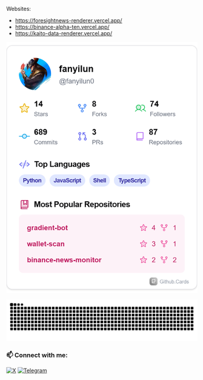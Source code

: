 Websites:
- https://foresightnews-renderer.vercel.app/
- https://binance-alpha-ten.vercel.app/
- https://kaito-data-renderer.vercel.app/

![card](https://github.com/fanyilun0/github-profiles/blob/main/fanyilun0-github-cards.png)

<picture>
  <source media="(prefers-color-scheme: dark)" 
          srcset="https://raw.githubusercontent.com/fanyilun0/fanyilun0/output/github-contribution-grid-snake-dark.svg">
  <source media="(prefers-color-scheme: light)" 
          srcset="https://raw.githubusercontent.com/fanyilun0/fanyilun0/output/github-contribution-grid-snake.svg">
  <img alt="github contribution grid snake animation" 
       src="https://raw.githubusercontent.com/fanyilun0/fanyilun0/output/github-contribution-grid-snake.svg">
</picture>


### 📫 Connect with me:
[![X](https://img.shields.io/badge/X-000000?style=flat&logo=x&logoColor=white)](https://x.com/fanyilun0)
[![Telegram](https://img.shields.io/badge/Telegram-26A5E4?style=flat&logo=telegram&logoColor=white)](https://t.me/fanyilun0)

